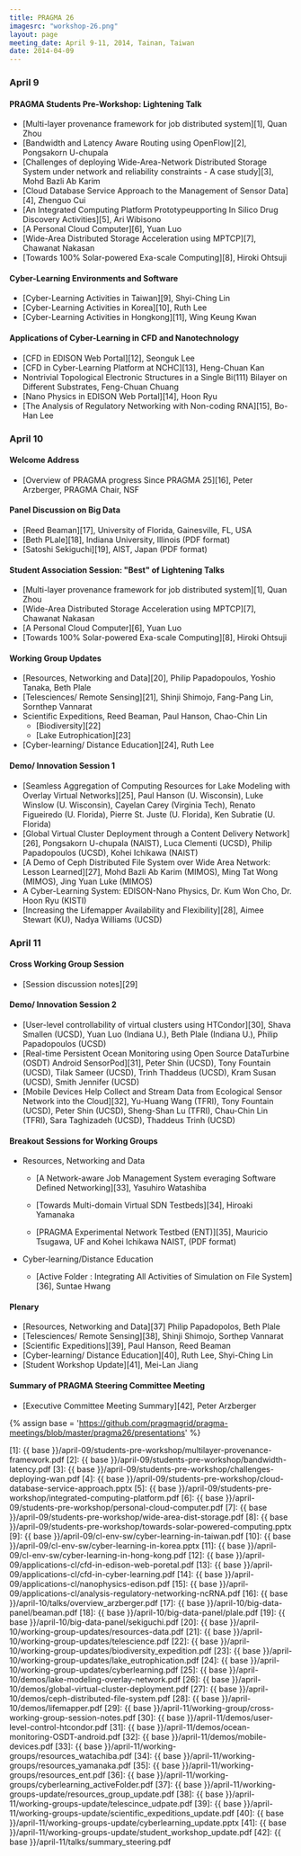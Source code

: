 ```yaml
---
title: PRAGMA 26
imagesrc: "workshop-26.png"
layout: page
meeting_date: April 9-11, 2014, Tainan, Taiwan
date: 2014-04-09
---
```


### April 9

#### PRAGMA Students Pre-Workshop: Lightening Talk

* [Multi-layer provenance framework for job distributed system][1], Quan Zhou
* [Bandwidth and Latency Aware Routing using OpenFlow][2], Pongsakorn U-chupala
* [Challenges of deploying Wide-Area-Network Distributed Storage System under
  network and reliability constraints - A case study][3], Mohd Bazli Ab Karim
* [Cloud Database Service Approach to the Management of Sensor Data][4], Zhenguo Cui
* [An Integrated Computing Platform Prototypeupporting In Silico Drug
  Discovery Activities][5], Ari Wibisono
* [A Personal Cloud Computer][6], Yuan Luo
* [Wide-Area Distributed Storage Acceleration using MPTCP][7], Chawanat Nakasan
* [Towards 100% Solar-powered Exa-scale Computing][8], Hiroki Ohtsuji

#### Cyber-Learning Environments and Software

* [Cyber-Learning Activities in Taiwan][9], Shyi-Ching Lin
* [Cyber-Learning Activities in Korea][10], Ruth Lee
* [Cyber-Learning Activities in Hongkong][11], Wing Keung Kwan

#### Applications of Cyber-Learning in CFD and Nanotechnology

* [CFD in EDISON Web Portal][12], Seonguk Lee
* [CFD in Cyber-Learning Platform at NCHC][13], Heng-Chuan Kan
* Nontrivial Topological Electronic Structures in a Single Bi(111) Bilayer on
  Different Substrates, Feng-Chuan Chuang
* [Nano Physics in EDISON Web Portal][14], Hoon Ryu
* [The Analysis of Regulatory Networking with Non-coding RNA][15], Bo-Han Lee

### April 10

#### Welcome Address

* [Overview of PRAGMA progress Since PRAGMA 25][16], Peter Arzberger, PRAGMA Chair, NSF

#### Panel Discussion on Big Data

* [Reed Beaman][17], University of Florida, Gainesville, FL, USA
* [Beth PLale][18], Indiana University, Illinois (PDF format)
* [Satoshi Sekiguchi][19], AIST, Japan (PDF format)

#### Student Association Session: "Best" of Lightening Talks

* [Multi-layer provenance framework for job distributed system][1], Quan Zhou
* [Wide-Area Distributed Storage Acceleration using MPTCP][7], Chawanat Nakasan
* [A Personal Cloud Computer][6], Yuan Luo
* [Towards 100% Solar-powered Exa-scale Computing][8], Hiroki Ohtsuji

#### Working Group Updates

* [Resources, Networking and Data][20], Philip Papadopoulos, Yoshio Tanaka, Beth Plale
* [Telesciences/ Remote Sensing][21], Shinji Shimojo, Fang-Pang Lin, Sornthep Vannarat
* Scientific Expeditions, Reed Beaman, Paul Hanson, Chao-Chin Lin
    * [Biodiversity][22]
    * [Lake Eutrophication][23]
* [Cyber-learning/ Distance Education][24], Ruth Lee

#### Demo/ Innovation Session 1

* [Seamless Aggregation of Computing Resources for Lake Modeling with
  Overlay Virtual Networks][25], Paul Hanson (U. Wisconsin), Luke
  Winslow (U. Wisconsin), Cayelan Carey (Virginia Tech), Renato
  Figueiredo (U. Florida), Pierre St. Juste (U. Florida), Ken Subratie (U. Florida)
* [Global Virtual Cluster Deployment through a Content Delivery
  Network][26], Pongsakorn U-chupala (NAIST), Luca Clementi (UCSD),
  Philip Papadopoulos (UCSD), Kohei Ichikawa (NAIST)
* [A Demo of Ceph Distributed File System over Wide Area Network:
  Lesson Learned][27], Mohd Bazli Ab Karim (MIMOS), Ming Tat Wong
  (MIMOS), Jing Yuan Luke (MIMOS)
* A Cyber-Learning System: EDISON-Nano Physics, Dr. Kum Won Cho, Dr.  Hoon Ryu (KISTI)
* [Increasing the Lifemapper Availability and Flexibility][28], Aimee
  Stewart (KU), Nadya Williams (UCSD)

### April 11

#### Cross Working Group Session

* [Session discussion notes][29]

#### Demo/ Innovation Session 2

* [User-level controllability of virtual clusters using HTCondor][30],
  Shava Smallen (UCSD), Yuan Luo (Indiana U.), Beth Plale (Indiana
  U.), Philip Papadopoulos (UCSD)
* [Real-time Persistent Ocean Monitoring using Open Source DataTurbine
  (OSDT) Android SensorPod][31], Peter Shin (UCSD), Tony Fountain
  (UCSD), Tilak Sameer (UCSD), Trinh Thaddeus (UCSD), Kram Susan
  (UCSD), Smith Jennifer (UCSD)
* [Mobile Devices Help Collect and Stream Data from Ecological Sensor
  Network into the Cloud][32], Yu-Huang Wang (TFRI), Tony Fountain
  (UCSD), Peter Shin (UCSD), Sheng-Shan Lu (TFRI), Chau-Chin Lin
  (TFRI), Sara Taghizadeh (UCSD), Thaddeus Trinh (UCSD)

#### Breakout Sessions for Working Groups

+ Resources, Networking and Data

   * [A Network-aware Job Management System everaging Software
     Defined Networking][33], Yasuhiro Watashiba

   * [Towards Multi-domain Virtual SDN Testbeds][34], Hiroaki Yamanaka

   * [PRAGMA Experimental Network Testbed (ENT)][35],
     Mauricio Tsugawa, UF and Kohei Ichikawa NAIST, (PDF format)

+ Cyber-learning/Distance Education

   * [Active Folder : Integrating All Activities of
     Simulation on File System][36], Suntae Hwang

#### Plenary

* [Resources, Networking and Data][37] Philip Papadopolos, Beth Plale
* [Telesciences/ Remote Sensing][38], Shinji Shimojo, Sorthep Vannarat
* [Scientific Expeditions][39], Paul Hanson, Reed Beaman
* [Cyber-learning/ Distance Education][40], Ruth Lee, Shyi-Ching Lin
* [Student Workshop Update][41], Mei-Lan Jiang

#### Summary of PRAGMA Steering Committee Meeting

* [Executive Committee Meeting Summary][42], Peter Arzberger

{% assign base = 'https://github.com/pragmagrid/pragma-meetings/blob/master/pragma26/presentations' %}


[1]: {{ base }}/april-09/students-pre-workshop/multilayer-provenance-framework.pdf
[2]: {{ base }}/april-09/students-pre-workshop/bandwidth-latency.pdf
[3]: {{ base }}/april-09/students-pre-workshop/challenges-deploying-wan.pdf
[4]: {{ base }}/april-09/students-pre-workshop/cloud-database-service-approach.pptx
[5]: {{ base }}/april-09/students-pre-workshop/integrated-computing-platform.pdf
[6]: {{ base }}/april-09/students-pre-workshop/personal-cloud-computer.pdf
[7]: {{ base }}/april-09/students-pre-workshop/wide-area-dist-storage.pdf
[8]: {{ base }}/april-09/students-pre-workshop/towards-solar-powered-computing.pptx
[9]: {{ base }}/april-09/cl-env-sw/cyber-learning-in-taiwan.pdf
[10]: {{ base }}/april-09/cl-env-sw/cyber-learning-in-korea.pptx
[11]: {{ base }}/april-09/cl-env-sw/cyber-learning-in-hong-kong.pdf
[12]: {{ base }}/april-09/applications-cl/cfd-in-edison-web-poretal.pdf
[13]: {{ base }}/april-09/applications-cl/cfd-in-cyber-learning.pdf
[14]: {{ base }}/april-09/applications-cl/nanophysics-edison.pdf
[15]: {{ base }}/april-09/applications-cl/analysis-regulatory-networking-ncRNA.pdf
[16]: {{ base }}/april-10/talks/overview_arzberger.pdf
[17]: {{ base }}/april-10/big-data-panel/beaman.pdf
[18]: {{ base }}/april-10/big-data-panel/plale.pdf
[19]: {{ base }}/april-10/big-data-panel/sekiguchi.pdf
[20]: {{ base }}/april-10/working-group-updates/resources-data.pdf
[21]: {{ base }}/april-10/working-group-updates/telescience.pdf
[22]: {{ base }}/april-10/working-group-updates/biodiversity_expedition.pdf
[23]: {{ base }}/april-10/working-group-updates/lake_eutrophication.pdf
[24]: {{ base }}/april-10/working-group-updates/cyberlearning.pdf
[25]: {{ base }}/april-10/demos/lake-modeling-overlay-network.pdf
[26]: {{ base }}/april-10/demos/global-virtual-cluster-deployment.pdf
[27]: {{ base }}/april-10/demos/ceph-distributed-file-system.pdf
[28]: {{ base }}/april-10/demos/lifemapper.pdf
[29]: {{ base }}/april-11/working-group/cross-working-group-session-notes.pdf
[30]: {{ base }}/april-11/demos/user-level-control-htcondor.pdf
[31]: {{ base }}/april-11/demos/ocean-monitoring-OSDT-android.pdf
[32]: {{ base }}/april-11/demos/mobile-devices.pdf
[33]: {{ base }}/april-11/working-groups/resources_watachiba.pdf
[34]: {{ base }}/april-11/working-groups/resources_yamanaka.pdf
[35]: {{ base }}/april-11/working-groups/resources_ent.pdf
[36]: {{ base }}/april-11/working-groups/cyberlearning_activeFolder.pdf
[37]: {{ base }}/april-11/working-groups-update/resources_group_update.pdf
[38]: {{ base }}/april-11/working-groups-update/telescince_udpate.pdf
[39]: {{ base }}/april-11/working-groups-update/scientific_expeditions_update.pdf
[40]: {{ base }}/april-11/working-groups-update/cyberlearning_update.pptx
[41]: {{ base }}/april-11/working-groups-update/student_workshop_update.pdf
[42]: {{ base }}/april-11/talks/summary_steering.pdf
